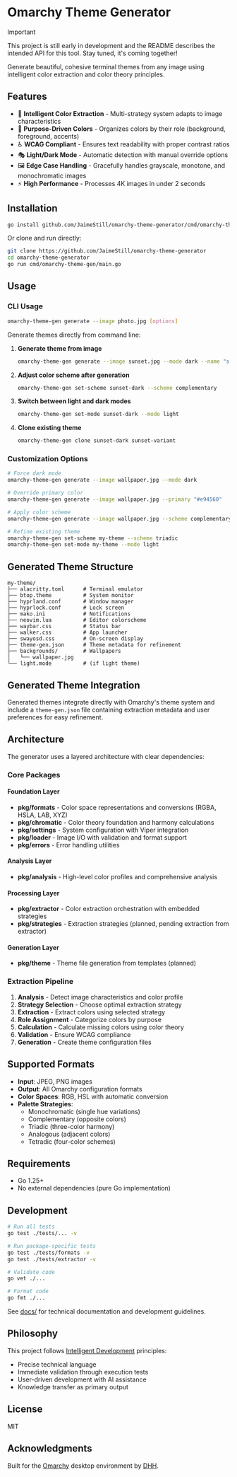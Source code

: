 # Omarchy Theme Generator

> [!IMPORTANT]
> This project is still early in development and the README describes the intended API for this tool. Stay tuned, it's coming together!

Generate beautiful, cohesive terminal themes from any image using intelligent color extraction and color theory principles.

## Features

- 🎨 **Intelligent Color Extraction** - Multi-strategy system adapts to image characteristics
- 🎯 **Purpose-Driven Colors** - Organizes colors by their role (background, foreground, accents)
- ♿ **WCAG Compliant** - Ensures text readability with proper contrast ratios  
- 🎭 **Light/Dark Mode** - Automatic detection with manual override options
- 🖼️ **Edge Case Handling** - Gracefully handles grayscale, monotone, and monochromatic images
- ⚡ **High Performance** - Processes 4K images in under 2 seconds

## Installation

```bash
go install github.com/JaimeStill/omarchy-theme-generator/cmd/omarchy-theme-gen@latest
```

Or clone and run directly:

```bash
git clone https://github.com/JaimeStill/omarchy-theme-generator
cd omarchy-theme-generator
go run cmd/omarchy-theme-gen/main.go
```

## Usage

### CLI Usage

```bash
omarchy-theme-gen generate --image photo.jpg [options]
```

Generate themes directly from command line:

1. **Generate theme from image**
   ```bash
   omarchy-theme-gen generate --image sunset.jpg --mode dark --name "sunset-dark"
   ```

2. **Adjust color scheme after generation**
   ```bash
   omarchy-theme-gen set-scheme sunset-dark --scheme complementary
   ```

3. **Switch between light and dark modes**
   ```bash
   omarchy-theme-gen set-mode sunset-dark --mode light
   ```

4. **Clone existing theme**
   ```bash
   omarchy-theme-gen clone sunset-dark sunset-variant
   ```

### Customization Options

```bash
# Force dark mode
omarchy-theme-gen generate --image wallpaper.jpg --mode dark

# Override primary color
omarchy-theme-gen generate --image wallpaper.jpg --primary "#e94560"

# Apply color scheme
omarchy-theme-gen generate --image wallpaper.jpg --scheme complementary

# Refine existing theme
omarchy-theme-gen set-scheme my-theme --scheme triadic
omarchy-theme-gen set-mode my-theme --mode light
```

## Generated Theme Structure

```
my-theme/
├── alacritty.toml      # Terminal emulator
├── btop.theme          # System monitor
├── hyprland.conf       # Window manager
├── hyprlock.conf       # Lock screen
├── mako.ini            # Notifications
├── neovim.lua          # Editor colorscheme
├── waybar.css          # Status bar
├── walker.css          # App launcher
├── swayosd.css         # On-screen display
├── theme-gen.json      # Theme metadata for refinement
├── backgrounds/        # Wallpapers
│   └── wallpaper.jpg
└── light.mode          # (if light theme)
```

## Generated Theme Integration

Generated themes integrate directly with Omarchy's theme system and include a `theme-gen.json` file containing extraction metadata and user preferences for easy refinement.

## Architecture

The generator uses a layered architecture with clear dependencies:

### Core Packages

#### Foundation Layer
- **pkg/formats** - Color space representations and conversions (RGBA, HSLA, LAB, XYZ)
- **pkg/chromatic** - Color theory foundation and harmony calculations
- **pkg/settings** - System configuration with Viper integration
- **pkg/loader** - Image I/O with validation and format support
- **pkg/errors** - Error handling utilities

#### Analysis Layer  
- **pkg/analysis** - High-level color profiles and comprehensive analysis

#### Processing Layer
- **pkg/extractor** - Color extraction orchestration with embedded strategies
- **pkg/strategies** - Extraction strategies (planned, pending extraction from extractor)

#### Generation Layer
- **pkg/theme** - Theme file generation from templates (planned)

### Extraction Pipeline

1. **Analysis** - Detect image characteristics and color profile
2. **Strategy Selection** - Choose optimal extraction strategy
3. **Extraction** - Extract colors using selected strategy
4. **Role Assignment** - Categorize colors by purpose
5. **Calculation** - Calculate missing colors using color theory
6. **Validation** - Ensure WCAG compliance
7. **Generation** - Create theme configuration files

## Supported Formats

- **Input**: JPEG, PNG images
- **Output**: All Omarchy configuration formats
- **Color Spaces**: RGB, HSL with automatic conversion
- **Palette Strategies**:
  - Monochromatic (single hue variations)
  - Complementary (opposite colors)
  - Triadic (three-color harmony)
  - Analogous (adjacent colors)
  - Tetradic (four-color schemes)

## Requirements

- Go 1.25+
- No external dependencies (pure Go implementation)

## Development

```bash
# Run all tests
go test ./tests/... -v

# Run package-specific tests
go test ./tests/formats -v
go test ./tests/extractor -v

# Validate code
go vet ./...

# Format code
go fmt ./...
```

See [docs/](docs/) for technical documentation and development guidelines.

## Philosophy

This project follows [Intelligent Development](docs/development-methodology.md) principles:

- Precise technical language
- Immediate validation through execution tests
- User-driven development with AI assistance
- Knowledge transfer as primary output

## License

MIT

## Acknowledgments

Built for the [Omarchy](https://omarchy.org) desktop environment by [DHH](https://github.com/DHH).
